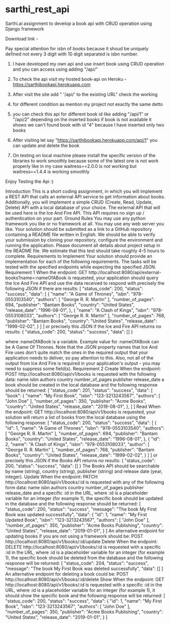 # sarthi_rest_api
Sarthi.ai assignment to develop a book api with CRUD operation using Django framework

Download link -

Pay special attention for isbn of books because it shoud be uniquely defined not every 3 digit with 10 digit separated is isbn number.

1.  I have developed my own api and use insert book using CRUD operation and you can access using adding "/api/"

2.  To check the api visit my hosted book-api on Heroku - https://sarthibookapi.herokuapp.com

3.  After visit the site add "  '/api/' to  the existing URL" check the working 

4.  for different condition as mention my project not exactly the same detto 

5.  you can check this api for different book id like adding "/api/1"   or "/api/2" depending on the inserted books if book is not available it shows we can't found book with id "4" because I have inserted only two books

6.  After visiting let say "https://sarthibookapi.herokuapp.com/api/1" you can update and delete the book

7. On testing on local machine please install the specific version of the libraries to work smoothly because some of the latest one is not work properly like in my case waitress==2.0.0 is not working but waitress==1.4.4 is working smoothly











Enjoy Testing the Api :)

Introduction
This is a short coding assignment, in which you will implement a REST API that calls an external API service to get information about books. Additionally, you will implement a simple CRUD (Create, Read, Update, Delete) API with a local database of your choice.
The external API that will be used here is the Ice And Fire API. This API requires no sign up / authentication on your part. 
Ground Rules
You may use any python framework you like or no framework at all.
You may use any web server you like.
Your solution should be submitted as a link to a GitHub repository containing a README file written in English.
We should be able to verify your submission by cloning your repository, configure the environment and running the application. Please document all details about project setup in the README file.
We estimate that this test should take roughly 4-5 hours to complete.
Requirements to Implement
Your solution should provide an implementation for each of the following requirements. The tasks will be tested with the specified endpoints while expecting the specified JSON.
Requirement 1
When the endpoint:
GET http://localhost:8080/api/external-books?name=:nameOfABook
is requested, your application should query the Ice And Fire API and use the data received to respond with precisely the following JSON if there are results:
[
    "status_code": 200,
    "status": "success",
    "data": [
        {
            "name": "A Game of Thrones",
            "isbn": "978-0553103540",
            "authors": [
                "George R. R. Martin"
            ],
            "number_of_pages": 694,
            "publisher": "Bantam Books",
            "country": "United States",
            "release_date": "1996-08-01",
        },
        {
            "name": "A Clash of Kings",
            "isbn": "978-0553108033",
            "authors": [
                "George R. R. Martin"
            ],
            "number_of_pages": 768,
            "publisher": "Bantam Books",
            "country": "United States",
            "release_date": "1999-02-02",
        }
    ]
]
or precisely this JSON if the Ice and Fire API returns no results:
{
    "status_code": 200,
    "status": "success",
    "data": []
}


where :nameOfABook is a variable. Example value for :nameOfABook can be A Game Of Thrones.
Note that the JSON property names that Ice And Fire uses don't quite match the ones in the required output that your application needs to deliver, so pay attention to this. Also, not all of the output from Ice And Fire is required in your application's output - you may need to suppress some field(s).
Requirement 2
Create
When the endpoint:
POST http://localhost:8080/api/v1/books
is requested with the following data:
name
isbn
authors
country
number_of_pages
publisher
release_date
a book should be created in the local database and the following response should be returned:
[
    "status_code": 201,
    "status": "success",
    "data": [
        "book": {
            "name": "My First Book",
            "isbn": "123-3213243567",
            "authors": [
                "John Doe"
            ],
            "number_of_pages": 350,
            "publisher": "Acme Books",
            "country": "United States",
            "release_date": "2019-08-01",
        },
    ]
]
Read
When the endpoint:
GET http://localhost:8080/api/v1/books
is requested, your solution will return a list of books from the local database using the following response:
[
    "status_code": 200,
    "status": "success",
    "data": [
        {
            "id": 1,
            "name": "A Game of Thrones",
            "isbn": "978-0553103540",
            "authors": [
                "George R. R. Martin"
            ],
            "number_of_pages": 694,
            "publisher": "Bantam Books",
            "country": "United States",
            "release_date": "1996-08-01",
        },
        {
            "id": 2,
            "name": "A Clash of Kings",
            "isbn": "978-0553108033",
            "author": [
                "George R. R. Martin"
            ],
            "number_of_pages": 768,
            "publisher": "Bantam Books",
            "country": "United States",
            "release_date": "1999-02-02",
        }
    ]
]
or precisely this JSON if the Books API returns no results:
{
    "status_code": 200,
    "status": "success",
    "data": []
}
The Books API should be searchable by name (string), country (string), publisher (string) and release date (year, integer).
Update
When the endpoint:
PATCH http://localhost:8080/api/v1/books/:id
is requested with any of the following form data:
name
isbn
authors
country
number_of_pages
publisher
release_date
and a specific :id in the URL, where :id is a placeholder variable for an integer (for example 1), the specific book should be updated in the database and the following response should be returned:
[
    "status_code": 200,
    "status": "success",
    "message": "The book My First Book was updated successfully",
    "data": {
        "id": 1,
        "name": "My First Updated Book",
        "isbn": "123-3213243567",
        "authors": [
            "John Doe"
        ],
        "number_of_pages": 350,
        "publisher": "Acme Books Publishing",
        "country": "United States",
        "release_date": "2019-01-01",
    }
]
An alternative endpoint for updating books if you are not using a framework should be:
POST http://localhost:8080/api/v1/books/:id/update
Delete
When the endpoint:
DELETE http://localhost:8080/api/v1/books/:id
is requested with a specific :id in the URL, where :id is a placeholder variable for an integer (for example 1), the specific book should be deleted from the database and the following response will be returned:
[
    "status_code": 204,
    "status": "success",
    "message": "The book My First Book was deleted successfully",
    "data": []
]
An alternative endpoint for deleting a book could be:
POST http://localhost:8080/api/v1/books/:id/delete
Show
When the endpoint:
GET http://localhost:8080/api/v1/books/:id
is requested with a specific :id in the URL, where :id is a placeholder variable for an integer (for example 1), it should show the specific book and the following response will be returned:
[
    "status_code": 200,
    "status": "success",
    "data": {
        "id": 1,
        "name": "My First Book",
        "isbn": "123-3213243567",
        "authors": [
            "John Doe"
        ],
        "number_of_pages": 350,
        "publisher": "Acme Books Publishing",
        "country": "United States",
        "release_date": "2019-01-01",
    }
]
